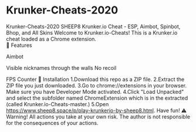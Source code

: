# Krunker-Cheats-2020
Krunker-Cheats-2020 SHEEP8
Krunker.io Cheat - ESP, Aimbot, Spinbot, Bhop, and All Skins
Welcome to Krunker.io-Cheats!
This is a Krunker.io cheat loaded as a Chrome extension.<br/> 💪 Features

Aimbot

Visible nicknames through the walls
No recoil

FPS Counter
🔨 Installation
1.Download this repo as a ZIP file.
2.Extract the ZIP file you just downloaded.
3.Go to chrome://extensions in your browser. Make sure you have Developer Mode activated.
4.Click "Load Unpacked" and select the subfolder named ChromeExtension which is in the extracted (called Krunker.io-Cheats-master.)
5.Open https://www.sheep8.space/p/play-krunkerio-by-sheep8.html.
Have fun!
⚠️ Warning!
All actions you take at your own risk. The author is not responsible for the consequences of your actions.
